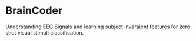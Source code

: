 # BrainCoder
Understanding EEG Signals and learning subject invaraient features for zero shot visual stimuli classification.
